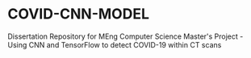 # COVID-CNN-MODEL
Dissertation Repository for MEng Computer Science Master's Project - Using CNN and TensorFlow to detect COVID-19 within CT scans
